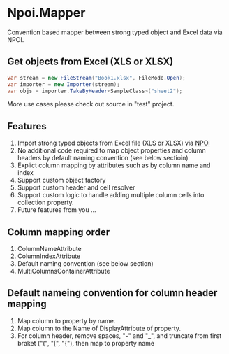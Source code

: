 # Npoi.Mapper
Convention based mapper between strong typed object and Excel data via NPOI.

## Get objects from Excel (XLS or XLSX)

```C#
var stream = new FileStream("Book1.xlsx", FileMode.Open);
var importer = new Importer(stream);
var objs = importer.TakeByHeader<SampleClass>("sheet2");
```
More use cases please check out source in "test" project.

## Features

1. Import strong typed objects from Excel file (XLS or XLSX) via [NPOI](https://github.com/tonyqus/npoi)
2. No additional code required to map object properties and column headers by default naming convention (see below sectioin)
3. Explict column mapping by attributes such as by column name and index
4. Support custom object factory
5. Support custom header and cell resolver
6. Support custom logic to handle adding multiple column cells into collection property.
7. Future features from you ...

## Column mapping order

1. ColumnNameAttribute
2. ColumnIndexAttribute
3. Default naming convention (see below section)
4. MultiColumnsContainerAttribute

## Default nameing convention for column header mapping

1. Map column to property by name.
2. Map column to the Name of DisplayAttribute of property.
3. For column header, remove spaces, "-" and "_", and truncate from first braket ("(", "[", "{"), then map to property name
